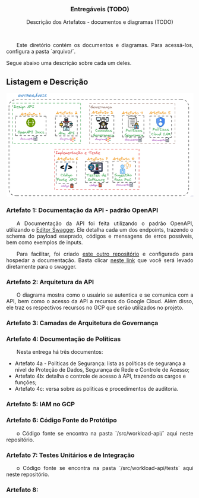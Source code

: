 <a name="readme-top"></a>

<!-- PROJECT LOGO -->
<br />
<div align="center">

  <h3 align="center">Entregáveis (TODO) </h3>

  <p align="center">
    Descrição dos Artefatos - documentos e diagramas (TODO)
  </p>
</div>

<br>
<p align="justify">
&ensp;&ensp;&ensp;&ensp;Este diretório contém os documentos e diagramas. Para acessá-los, configura a pasta `arquivo/`. <br>

Segue abaixo uma descrição sobre cada um deles.
</p>

## Listagem e Descrição

<p align="center">
  <img src="../imgs/entregaveis.png" >
</p>


### Artefato 1: Documentação da API - padrão OpenAPI
<p align="justify">
&ensp;&ensp;&ensp;&ensp;A Documentação da API foi feita utilizando o padrão OpenAPI, utilizando o <a href="https://editor.swagger.io/" target="_blank"> Editor Swagger</a>. Ele detalha cada um dos endpoints, trazendo o schema do payload eseprado, códigos e mensagens de erros possíveis, bem como exemplos de inputs.
</p>

<p align="justify">
&ensp;&ensp;&ensp;&ensp;Para facilitar, foi criado <a href="https://github.com/bastoska/workload-api-docs" target="_blank">este outro repositório</a> e configurado para hospedar a documentação. Basta clicar <a href="https://bastoska.github.io/workload-api-docs">neste link</a> que você será levado diretamente para o swagger.
</p>

### Artefato 2: Arquitetura da API

<p align="justify">
&ensp;&ensp;&ensp;&ensp;O diagrama mostra como o usuário se autentica e se comunica com a API, bem como o acesso da API a recursos do Google Cloud. Além disso, ele traz os respectivos recursos no GCP que serão utilizados no projeto.
</p>

### Artefato 3: Camadas de Arquitetura de Governança


### Artefato 4: Documentação de Políticas

<p align="justify">
&ensp;&ensp;&ensp;&ensp;Nesta entrega há três documentos:
</p>

- Artefato 4a - Políticas de Segurança: lista as políticas de segurança a nível de Proteção de Dados, Segurança de Rede e Controle de Acesso;
- Artefato 4b: detalha o controle de acesso à API, trazendo os cargos e funções;
- Artefato 4c: versa sobre as políticas e procedimentos de auditoria.

### Artefato 5: IAM no GCP

### Artefato 6: Código Fonte do Protótipo
<p align="justify">
&ensp;&ensp;&ensp;&ensp;o Código fonte se encontra na pasta `/src/workload-api/` aqui neste repositório.
</p>

### Artefato 7: Testes Unitários e de Integração
<p align="justify">
&ensp;&ensp;&ensp;&ensp;o Código fonte se encontra na pasta `/src/workload-api/tests` aqui neste repositório.
</p>

### Artefato 8: 